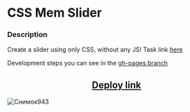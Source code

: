 # CSS Mem Slider

### Description
Create a slider using only CSS, without any JS! Task link [here](https://github.com/rolling-scopes-school/tasks/tree/master/tasks/css-mem-slider)<br>

Development steps you can see in the [gh-pages branch](https://github.com/PesukarhuTG/cssMemSlider/tree/gh-pages)

<h2 align="center"><a href="https://pesukarhutg.github.io/cssMemSlider/cssMemSlider/" target="_blank">Deploy link</a></h2>

![Снимок943](https://user-images.githubusercontent.com/39487464/209470006-02cf2908-3c70-4200-b8b7-b994f3ed2c85.JPG)
